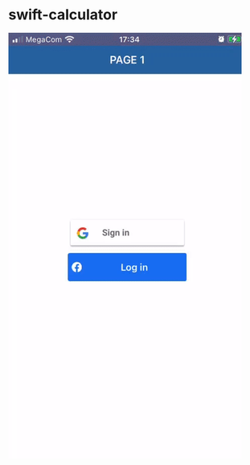 # swift-calculator
![Alt Text](https://github.com/alchimella/swift-calculator/blob/dev/example.gif)
